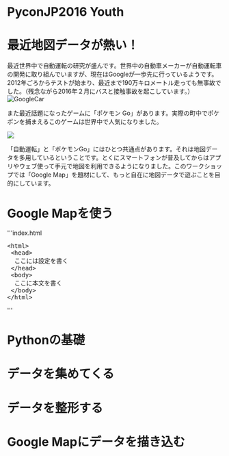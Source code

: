# PyconJP2016 Youth

# 最近地図データが熱い！
最近世界中で自動運転の研究が盛んです。世界中の自動車メーカーが自動運転車の開発に取り組んでいますが、現在はGoogleが一歩先に行っているようです。2012年ごろからテストが始まり、最近まで190万キロメートル走っても無事故でした。（残念ながら2016年２月にバスと接触事故を起こしています。）
![GoogleCar](https://image.docbase.io/uploads/962ff604-7383-42b0-bfec-649d951efd16.png)

また最近話題になったゲームに「ポケモン Go」があります。実際の町中でポケポンを捕まえるこのゲームは世界中で人気になりました。

![](https://image.docbase.io/uploads/20dca28c-5427-4b9d-9f13-d4f88f7078d6.png)

「自動運転」と「ポケモンGo」にはひとつ共通点があります。それは地図データを多用しているということです。とくにスマートフォンが普及してからはアプリやウェブ使って手元で地図を利用できるようになりました。このワークショップでは「Google Map」を題材にして、もっと自在に地図データで遊ぶことを目的にしています。


# Google Mapを使う

'''index.html
<pre>
&lt;html&gt;
 &lt;head&gt;
  ここには設定を書く
 &lt;/head&gt;
 &lt;body&gt;
  ここに本文を書く
 &lt;/body&gt;
&lt;/html&gt;
</pre>
'''

# Pythonの基礎

# データを集めてくる

# データを整形する

# Google Mapにデータを描き込む

# 